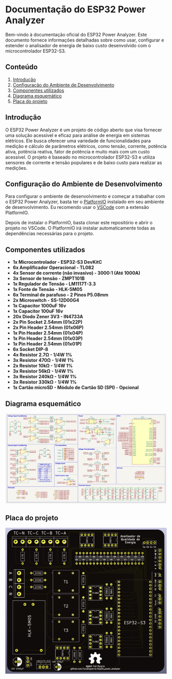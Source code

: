 # Documentação do ESP32 Power Analyzer

Bem-vindo à documentação oficial do ESP32 Power Analyzer. Este documento fornece informações detalhadas sobre como usar, configurar e estender o analisador de energia de baixo custo desenvolvido com o microcontrolador ESP32-S3.



## Conteúdo

1. [Introdução](#introdução)
2. [Configuração do Ambiente de Desenvolvimento](#configuração-do-ambiente-de-desenvolvimento)
3. [Componentes utilizados](#componentes-utilizados)
4. [Diagrama esquemático](#diagrama-esquemático)
5. [Placa do projeto](#placa-do-projeto)



## Introdução

O ESP32 Power Analyzer é um projeto de código aberto que visa fornecer uma solução acessível e eficaz para análise de energia em sistemas elétricos. Ele busca oferecer uma variedade de funcionalidades para medição e cálculo de parâmetros elétricos, como tensão, corrente, potência ativa, potência reativa, fator de potência e muito mais com um custo acessível. O projeto é baseado no microcontrolador ESP32-S3 e utiliza sensores de corrente e tensão populares e de baixo custo para realizar as medições.



## Configuração do Ambiente de Desenvolvimento

Para configurar o ambiente de desenvolvimento e começar a trabalhar com o ESP32 Power Analyzer, basta ter o [PlatformIO](https://platformio.org) instalado em seu ambiente de desenvolvimento. Eu recomendo usar o [VSCode](https://code.visualstudio.com) com a extensão PlatformIO.

Depois de instalar o PlatformIO, basta clonar este repositório e abrir o projeto no VSCode. O PlatformIO irá instalar automaticamente todas as dependências necessárias para o projeto.



## Componentes utilizados

- **1x Microcontrolador - ESP32-S3 DevKitC**
- **6x Amplificador Operacional - TL082**
- **4x Sensor de corrente (não invasivo) - 3000:1 (Até 1000A)**
- **3x Sensor de tensão - ZMPT101B**
- **1x Regulador de Tensão - LM1117T-3.3**
- **1x Fonte de Tensão - HLK-5M05**
- **6x Terminal de parafuso - 2 Pinos P5.08mm**
- **2x Microswitch - SS-12D00G4**
- **1x Capacitor 1000uF 16v**
- **1x Capacitor 100uF 16v**
- **20x Diodo Zener 3V3 - IN4733A**
- **2x Pin Socket 2.54mm (01x22P)**
- **2x Pin Header 2.54mm (01x06P)**
- **1x Pin Header 2.54mm (01x04P)**
- **1x Pin Header 2.54mm (01x03P)**
- **1x Pin Header 2.54mm (01x01P)**
- **6x Socket DIP-8**
- **4x Resistor 2.7Ω - 1/4W 1%**
- **3x Resistor 470Ω - 1/4W 1%**
- **2x Resistor 10kΩ - 1/4W 1%**
- **3x Resistor 56kΩ - 1/4W 1%**
- **3x Resistor 240kΩ - 1/4W 1%**
- **3x Resistor 330kΩ - 1/4W 1%**
- **1x Cartão microSD - Módulo de Cartão SD (SPI) - Opcional**



## Diagrama esquemático

![Diagrama esquemático](./schematic.png)



## Placa do projeto

![Placa do projeto](./board.png)